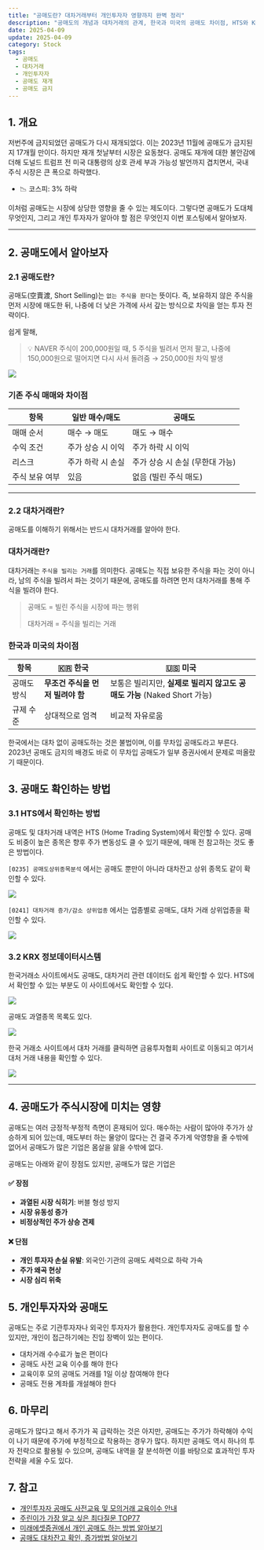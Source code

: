 ```yaml
---
title: "공매도란? 대차거래부터 개인투자자 영향까지 완벽 정리"
description: "공매도의 개념과 대차거래의 관계, 한국과 미국의 공매도 차이점, HTS와 KRX에서 공매도 확인 방법, 공매도가 주식시장에 미치는 긍정적/부정적 영향과 개인투자자의 공매도 진입 장벽(교육, 모의거래, 전용계좌)을 상세히 분석합니다."
date: 2025-04-09
update: 2025-04-09
category: Stock
tags:
  - 공매도
  - 대차거래
  - 개인투자자
  - 공매도 재개
  - 공매도 금지
---
```


## 1. 개요

저번주에 금지되었던 공매도가 다시 재개되었다. 이는 2023년 11월에 공매도가 금지된 지 17개월 만이다. 하지만 재개 첫날부터 시장은 요동쳤다. 공매도 재개에 대한 불안감에 더해 도널드 트럼프 전 미국 대통령의 상호 관세 부과 가능성 발언까지 겹치면서, 국내 주식 시장은 큰 폭으로 하락했다.

- 📉 코스피: 3% 하락

이처럼 공매도는 시장에 상당한 영향을 줄 수 있는 제도이다. 그렇다면 공매도가 도대체 무엇인지, 그리고 개인 투자자가 알아야 할 점은 무엇인지 이번 포스팅에서 알아보자.

------

## 2. 공매도에서 알아보자

### 2.1 공매도란?

공매도(空賣渡, Short Selling)는 `없는 주식을 판다`는 뜻이다. 즉, 보유하지 않은 주식을 먼저 시장에 매도한 뒤, 나중에 더 낮은 가격에 사서 갚는 방식으로 차익을 얻는 투자 전략이다.

쉽게 말해,

> 💡 NAVER 주식이 200,000원일 때, 5 주식을 빌려서 먼저 팔고, 나중에 150,000원으로 떨어지면 다시 사서 돌려줌 → 250,000원 차익 발생

![](image-20250409002019089.png)

### 기존 주식 매매와 차이점

| 항목           | 일반 매수/매도    | 공매도                          |
| -------------- | ----------------- | ------------------------------- |
| 매매 순서      | 매수 → 매도       | 매도 → 매수                     |
| 수익 조건      | 주가 상승 시 이익 | 주가 하락 시 이익               |
| 리스크         | 주가 하락 시 손실 | 주가 상승 시 손실 (무한대 가능) |
| 주식 보유 여부 | 있음              | 없음 (빌린 주식 매도)           |

------

### 2.2 대차거래란?

공매도를 이해하기 위해서는 반드시 대차거래를 알아야 한다.

### 대차거래란?

대차거래는 `주식을 빌리는 거래`를 의미한다. 공매도는 직접 보유한 주식을 파는 것이 아니라, 남의 주식을 빌려서 파는 것이기 때문에, 공매도를 하려면 먼저 대차거래를 통해 주식을 빌려야 한다.

> 공매도 = 빌린 주식을 시장에 파는 행위
>
> 대차거래 = 주식을 빌리는 거래

### 한국과  미국의 차이점

| 항목        | 🇰🇷 한국                          | 🇺🇸 미국                                                      |
| ----------- | -------------------------------- | ------------------------------------------------------------ |
| 공매도 방식 | **무조건 주식을 먼저 빌려야 함** | 보통은 빌리지만, **실제로 빌리지 않고도 공매도 가능** (Naked Short 가능) |
| 규제 수준   | 상대적으로 엄격                  | 비교적 자유로움                                              |

한국에서는 대차 없이 공매도하는 것은 불법이며, 이를 무차입 공매도라고 부른다. 2023년 공매도 금지의 배경도 바로 이 무차입 공매도가 일부 증권사에서 문제로 떠올랐기 때문이다.

## 3. 공매도 확인하는 방법

### 3.1 HTS에서 확인하는 방법

공매도 및 대차거래 내역은 HTS (Home Trading System)에서 확인할 수 있다. 공매도 비중이 높은 종목은 향후 주가 변동성도 클 수 있기 때문에, 매매 전 참고하는 것도 좋은 방법이다.

`[0235] 공매도상위종목분석` 에서는 공매도 뿐만이 아니라 대차잔고 상위 종목도 같이 확인할 수 있다.

![](image-20250409002030442.png)

`[0241] 대차거래 증가/감소 상위업종` 에서는 업종별로 공매도, 대차 거래 상위업종을 확인할 수 있다.

![](image-20250409002048535.png)

### 3.2 KRX 정보데이터시스템

한국거래소 사이트에서도 공매도, 대차거리 관련 데이터도 쉽게 확인할 수 있다. HTS에서 확인할 수 있는 부분도 이 사이트에서도 확인할 수 있다.

![](image-20250409002100526.png)

공매도 과열종목 목록도 있다.

![](image-20250409002109329.png)

한국 거래소 사이트에서 대차 거래를 클릭하면 금융투자협회 사이트로 이동되고 여기서 대처 거래 내용을 확인할 수 있다.

![](image-20250409002123214.png)

------

## 4. 공매도가 주식시장에 미치는 영향

공매도는 여러 긍정적·부정적 측면이 혼재되어 있다. 매수하는 사람이 많아야 주가가 상승하게 되어 있는데, 매도부터 하는 물양이 많다는 건 결국 주가게 악영향을 줄 수밖에 없어서 공매도가 많은 기업은 몸살을 앓을 수밖에 없다.

공매도는 아래와 같이 장점도 있지만, 공매도가 많은 기업은

#### ✅ 장점

- **과열된 시장 식히기**: 버블 형성 방지
- **시장 유동성 증가**
- **비정상적인 주가 상승 견제**

#### ❌ 단점

- **개인 투자자 손실 유발**: 외국인·기관의 공매도 세력으로 하락 가속
- **주가 왜곡 현상**
- **시장 심리 위축**

## 5. 개인투자자와 공매도

공매도는 주로 기관투자자나 외국인 투자자가 활용한다. 개인투자자도 공매도를 할 수 있지만, 개인이 접근하기에는 진입 장벽이 있는 편이다.

- 대차거래 수수료가 높은 편이다
- 공매도 사전 교육 이수를 해야 한다
- 교육이후 모의 공매도 거래를 1일 이상 참여해야 한다
- 공매도 전용 계좌를 개설해야 한다

## 6. 마무리

공매도가 많다고 해서 주가가 꼭 급락하는 것은 아지만, 공매도는 주가가 하락해야 수익이 나기 때문에 주가에 부정적으로 작용하는 경우가 많다. 하지만 공매도 역시 하나의 투자 전략으로 활용될 수 있으며, 공매도 내역을 잘 분석하면 이를 바탕으로 효과적인 투자 전략을 세울 수도 있다.

## 7. 참고

- [개인투자자 공매도 사전교육 및 모의거래 교육이수 안내](https://securities.miraeasset.com/bbs/board/message/view.do?categoryId=66&selectedId=1000000202&selectedId=1000000203&selectedId=1000003101&messageId=2280137)
- [주린이가 가장 알고 싶은 최다질문 TOP77](https://ridibooks.com/books/236000504?_s=search&_q=주린이가&_rdt_sid=SearchBookList)
- [미래에셋증권에서 개인 공매도 하는 방법 알아보기](https://blog.naver.com/cysistic/222340541536)
- [공매도 대차잔고 확인, 증가방법 알아보기](https://blog.naver.com/govely4eva/222337888636)

